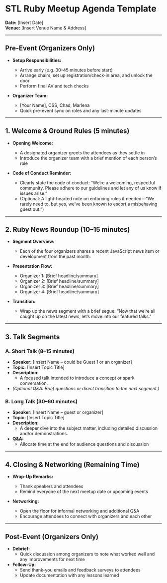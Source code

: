 # STL Ruby Meetup Agenda Template

**Date:** [Insert Date]  
**Venue:** [Insert Venue Name & Address]

---

## Pre-Event (Organizers Only)
- **Setup Responsibilities:**  
  - Arrive early (e.g. 30–45 minutes before start)  
  - Arrange chairs, set up registration/check-in area, and unlock the door  
  - Perform final AV and tech checks

- **Organizer Team:**  
  - [Your Name], CSS, Chad, Marlena  
  - Quick pre-event sync on roles and any last-minute updates

---

## 1. Welcome & Ground Rules (5 minutes)
- **Opening Welcome:**  
  - A designated organizer greets the attendees as they settle in  
  - Introduce the organizer team with a brief mention of each person’s role

- **Code of Conduct Reminder:**  
  - Clearly state the code of conduct: “We’re a welcoming, respectful community. Please adhere to our guidelines and let any of us know if issues arise.”
  - (Optional: A light-hearted note on enforcing rules if needed—“We rarely need to, but yes, we’ve been known to escort a misbehaving guest out.”)

---

## 2. Ruby News Roundup (10–15 minutes)
- **Segment Overview:**  
  - Each of the four organizers shares a recent JavaScript news item or development from the past month.
  
- **Presentation Flow:**  
  - Organizer 1: [Brief headline/summary]  
  - Organizer 2: [Brief headline/summary]  
  - Organizer 3: [Brief headline/summary]  
  - Organizer 4: [Brief headline/summary]  
  
- **Transition:**  
  - Wrap up the news segment with a brief segue: “Now that we’re all caught up on the latest news, let’s move into our featured talks.”

---

## 3. Talk Segments

### A. Short Talk (8–15 minutes)
- **Speaker:** [Insert Name – could be Guest 1 or an organizer]  
- **Topic:** [Insert Topic Title]  
- **Description:**  
  - A focused talk intended to introduce a concept or spark conversation.  
- *(Optional Q&A: Brief questions or direct transition to the next segment.)*

### B. Long Talk (30–60 minutes)
- **Speaker:** [Insert Name – guest or organizer]  
- **Topic:** [Insert Topic Title]  
- **Description:**  
  - A deeper dive into the subject matter, including detailed discussion and/or demonstrations.  
- **Q&A:**  
  - Allocate time at the end for audience questions and discussion

---

## 4. Closing & Networking (Remaining Time)
- **Wrap-Up Remarks:**  
  - Thank speakers and attendees  
  - Remind everyone of the next meetup date or upcoming events
  
- **Networking:**  
  - Open the floor for informal networking and additional Q&A  
  - Encourage attendees to connect with organizers and each other

---

## Post-Event (Organizers Only)
- **Debrief:**  
  - Quick discussion among organizers to note what worked well and any improvements for next time  
- **Follow-Up:**  
  - Send thank-you emails and feedback surveys to attendees  
  - Update documentation with any lessons learned


